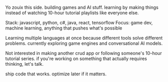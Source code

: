 Yo zouix this side.
building games and AI stuff. learning by making things instead of watching 10-hour tutorial playlists like everyone else.

Stack: javascript, python, c#, java, react, tensorflow
Focus: game dev, machine learning, anything that pushes what's possible

Learning multiple languages at once because different tools solve different problems. currently exploring game engines and conversational AI models.

Not interested in making another crud app or following someone's 10-hour tutorial series. if you're working on something that actually requires thinking, let's talk.

ship code that works. optimize later if it matters.

